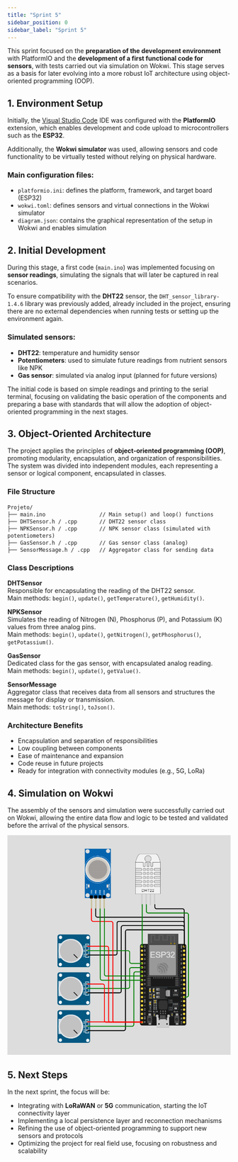 ```yaml
---
title: "Sprint 5"
sidebar_position: 0
sidebar_label: "Sprint 5"
---
```


This sprint focused on the **preparation of the development environment** with PlatformIO and the **development of a first functional code for sensors**, with tests carried out via simulation on Wokwi. This stage serves as a basis for later evolving into a more robust IoT architecture using object-oriented programming (OOP).

## 1. Environment Setup

Initially, the [Visual Studio Code](https://code.visualstudio.com/) IDE was configured with the **PlatformIO** extension, which enables development and code upload to microcontrollers such as the **ESP32**.

Additionally, the **Wokwi simulator** was used, allowing sensors and code functionality to be virtually tested without relying on physical hardware.

### Main configuration files:
- `platformio.ini`: defines the platform, framework, and target board (ESP32)
- `wokwi.toml`: defines sensors and virtual connections in the Wokwi simulator
- `diagram.json`: contains the graphical representation of the setup in Wokwi and enables simulation

## 2. Initial Development

During this stage, a first code (`main.ino`) was implemented focusing on **sensor readings**, simulating the signals that will later be captured in real scenarios.

To ensure compatibility with the **DHT22** sensor, the `DHT_sensor_library-1.4.6` library was previously added, already included in the project, ensuring there are no external dependencies when running tests or setting up the environment again.

### Simulated sensors:
- **DHT22**: temperature and humidity sensor
- **Potentiometers**: used to simulate future readings from nutrient sensors like NPK
- **Gas sensor**: simulated via analog input (planned for future versions)

The initial code is based on simple readings and printing to the serial terminal, focusing on validating the basic operation of the components and preparing a base with standards that will allow the adoption of object-oriented programming in the next stages.

## 3. Object-Oriented Architecture

The project applies the principles of **object-oriented programming (OOP)**, promoting modularity, encapsulation, and organization of responsibilities. The system was divided into independent modules, each representing a sensor or logical component, encapsulated in classes.

### File Structure

```
Projeto/
├── main.ino                 // Main setup() and loop() functions 
├── DHTSensor.h / .cpp       // DHT22 sensor class 
├── NPKSensor.h / .cpp       // NPK sensor class (simulated with potentiometers)
├── GasSensor.h / .cpp       // Gas sensor class (analog)
├── SensorMessage.h / .cpp   // Aggregator class for sending data
```

### Class Descriptions

**DHTSensor**  
Responsible for encapsulating the reading of the DHT22 sensor.  
Main methods: `begin()`, `update()`, `getTemperature()`, `getHumidity()`.

**NPKSensor**  
Simulates the reading of Nitrogen (N), Phosphorus (P), and Potassium (K) values from three analog pins.  
Main methods: `begin()`, `update()`, `getNitrogen()`, `getPhosphorus()`, `getPotassium()`.

**GasSensor**  
Dedicated class for the gas sensor, with encapsulated analog reading.  
Main methods: `begin()`, `update()`, `getValue()`.

**SensorMessage**  
Aggregator class that receives data from all sensors and structures the message for display or transmission.  
Main methods: `toString()`, `toJson()`.

### Architecture Benefits

- Encapsulation and separation of responsibilities
- Low coupling between components
- Ease of maintenance and expansion
- Code reuse in future projects
- Ready for integration with connectivity modules (e.g., 5G, LoRa)

## 4. Simulation on Wokwi

The assembly of the sensors and simulation were successfully carried out on Wokwi, allowing the entire data flow and logic to be tested and validated before the arrival of the physical sensors.

![Simulation](/img/Simulacao.png)

## 5. Next Steps

In the next sprint, the focus will be:
- Integrating with **LoRaWAN** or **5G** communication, starting the IoT connectivity layer
- Implementing a local persistence layer and reconnection mechanisms
- Refining the use of object-oriented programming to support new sensors and protocols
- Optimizing the project for real field use, focusing on robustness and scalability